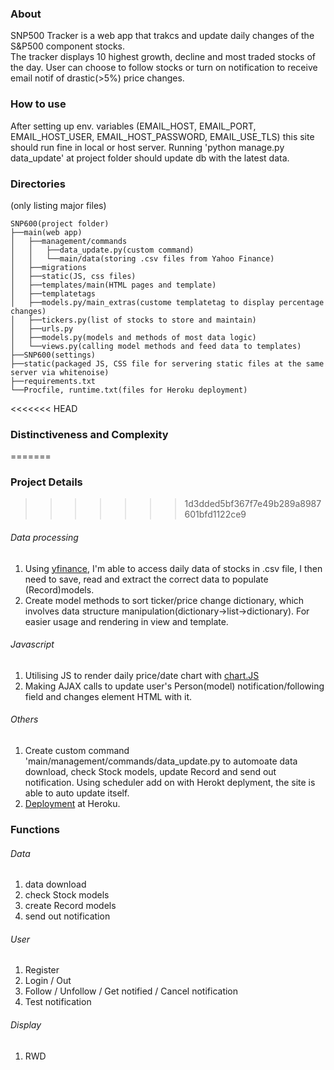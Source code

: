 ### About ###

SNP500 Tracker is a web app that trakcs and update daily changes of the S&P500 component stocks.  
The tracker displays 10 highest growth, decline and most traded stocks of the day. User can choose to follow stocks or turn on notification to receive email notif of drastic(>5%) price changes.

### How to use ###
After setting up env. variables (EMAIL_HOST, EMAIL_PORT, EMAIL_HOST_USER, EMAIL_HOST_PASSWORD, EMAIL_USE_TLS) this site should run fine in local or host server.
Running 'python manage.py data_update' at project folder should update db with the latest data.

### Directories ### 
(only listing major files)
```
SNP600(project folder)   
├──main(web app)  
│   ├──management/commands  
│   │   ├──data_update.py(custom command)  
│   │   └──main/data(storing .csv files from Yahoo Finance)  
│   ├──migrations  
│   ├──static(JS, css files)  
│   ├──templates/main(HTML pages and template)  
│   ├──templatetags  
│   ├──models.py/main_extras(custome templatetag to display percentage changes)  
│   ├──tickers.py(list of stocks to store and maintain)  
│   ├──urls.py  
│   ├──models.py(models and methods of most data logic)  
│   └──views.py(calling model methods and feed data to templates)  
├──SNP600(settings)  
├──static(packaged JS, CSS file for servering static files at the same server via whitenoise)  
├──requirements.txt  
└──Procfile, runtime.txt(files for Heroku deployment)  
```

<<<<<<< HEAD
### Distinctiveness and Complexity ###
=======
### Project Details ###
>>>>>>> 1d3dded5bf367f7e49b289a8987601bfd1122ce9
###### Data processing
1. Using [yfinance](https://pypi.org/project/yfinance/), I'm able to access daily data of stocks in .csv file, I then need to save, read and extract the correct data to populate (Record)models.
2. Create model methods to sort ticker/price change dictionary, which involves data structure manipulation(dictionary->list->dictionary). For easier usage and rendering in view and template.

###### Javascript
1. Utilising JS to render daily price/date chart with [chart.JS](https://www.chartjs.org/)
2. Making AJAX calls to update user's Person(model) notification/following field and changes element HTML with it. 

###### Others
1. Create custom command 'main/management/commands/data_update.py to automoate data download, check Stock models, update Record and send out notification. Using scheduler add on with Herokt deplyment, the site is able to auto update itself.
2. [Deployment](https://ycl-snp500.herokuapp.com/) at Heroku. 

### Functions
###### Data
1. data download 
2. check Stock models
3. create Record models
4. send out notification

###### User
1. Register 
2. Login / Out
3. Follow / Unfollow / Get notified / Cancel notification
4. Test notification

###### Display
1. RWD
